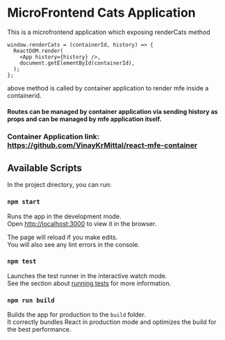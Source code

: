 # MicroFrontend Cats Application

This is a microfrontend application which exposing renderCats method
```
window.renderCats = (containerId, history) => {
  ReactDOM.render(
    <App history={history} />,
    document.getElementById(containerId),
  );
};
```
above method is called by container application to render mfe inside a containerid.

#### Routes can be managed by container application via sending history as props and can be managed by mfe application itself.


### Container Application link: https://github.com/VinayKrMittal/react-mfe-container


## Available Scripts

In the project directory, you can run:

### `npm start`

Runs the app in the development mode.\
Open [http://localhost:3000](http://localhost:3000) to view it in the browser.

The page will reload if you make edits.\
You will also see any lint errors in the console.

### `npm test`

Launches the test runner in the interactive watch mode.\
See the section about [running tests](https://facebook.github.io/create-react-app/docs/running-tests) for more information.

### `npm run build`

Builds the app for production to the `build` folder.\
It correctly bundles React in production mode and optimizes the build for the best performance.


